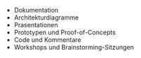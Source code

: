 
- Dokumentation
- Architekturdiagramme
- Prasentationen
- Prototypen und Proof-of-Concepts
- Code und Kommentare
- Workshops und Brainstorming-Sitzungen
